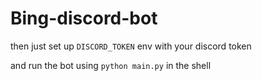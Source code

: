 # Bing-discord-bot



then just set up `DISCORD_TOKEN` env with your discord token

and run the bot using `python main.py` in the shell
